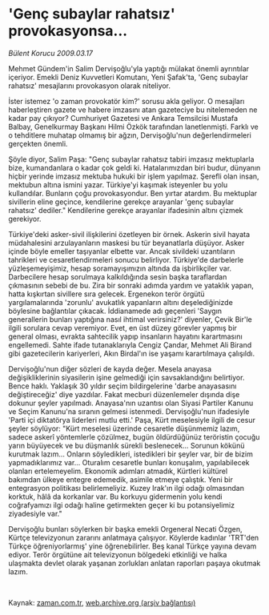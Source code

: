 # 'Genç subaylar rahatsız' provokasyonsa...

*Bülent Korucu 2009.03.17*

<tr><td class="metin" colspan="2" style="padding-top: 20px; padding-left: 5px; padding-right: 10px;">Mehmet Gündem'in Salim Dervişoğlu'yla yaptığı mülakat önemli ayrıntılar içeriyor. Emekli Deniz Kuvvetleri Komutanı, Yeni Şafak'ta, 'Genç subaylar rahatsız' mesajlarını provokasyon olarak niteliyor.</td></tr><tr><td class="metin" colspan="2" style="padding-top: 20px; padding-left: 5px; padding-right: 10px;"><p>İster istemez 'o zaman provokatör kim?' sorusu akla geliyor. O mesajları haberleştiren gazete ve habere imzasını atan gazeteciye bu nitelemeden ne kadar pay çıkıyor? Cumhuriyet Gazetesi ve Ankara Temsilcisi Mustafa Balbay, Genelkurmay Başkanı Hilmi Özkök tarafından lanetlenmişti. Farklı ve o tehditlere muhatap olmamış bir ağzın, Dervişoğlu'nun değerlendirmeleri gerçekten önemli.
<p>Şöyle diyor, Salim Paşa: "Genç subaylar rahatsız tabiri imzasız mektuplarla bize, kumandanlara o kadar çok geldi ki. Hatalarımızdan biri budur, dünyanın hiçbir yerinde imzasız mektuba hukuki bir işlem yapılmaz. Şerefli olan insan, mektubun altına ismini yazar. Türkiye'yi kaşımak isteyenler bu yolu kullandılar. Bunların çoğu provokasyondur. Ben yırtar atardım. Bu mektuplar sivillerin eline geçince, kendilerine gerekçe arayanlar 'genç subaylar rahatsız' dediler." Kendilerine gerekçe arayanlar ifadesinin altını çizmek gerekiyor.
<p>Türkiye'deki asker-sivil ilişkilerini özetleyen bir örnek. Askerin sivil hayata müdahalesini arzulayanların maskesi bu tür beyanatlarla düşüyor. Asker içinde böyle emeller taşıyanlar elbette var. Ancak sivildeki uzantıların tahrikleri ve cesaretlendirmeleri sonucu belirliyor. Türkiye'de darbelerle yüzleşemeyişimiz, hesap soramayışımızın altında da işbirlikçiler var. Darbecilere hesap sorulmaya kalkıldığında sesin başka taraflardan çıkmasının sebebi de bu. Zira bir sonraki adımda yardım ve yataklık yapan, hatta kışkırtan sivillere sıra gelecek. Ergenekon terör örgütü yargılamalarında 'zorunlu' avukatlık yapanların altını deşelediğinizde böylesine bağlantılar çıkacak. İddianamede adı geçenleri 'Saygın generallerin bunları yaptığına nasıl ihtimal verirsiniz?' diyenler, Çevik Bir'le ilgili sorulara cevap veremiyor. Evet, en üst düzey görevler yapmış bir general olması, evrakta sahtecilik yapıp insanların hayatını karartmasını engellemedi. Sahte ifade tutanaklarıyla Cengiz Çandar, Mehmet Ali Birand gibi gazetecilerin kariyerleri, Akın Birdal'ın ise yaşamı karartılmaya çalışıldı.
<p>Dervişoğlu'nun diğer sözleri de kayda değer. Mesela anayasa değişikliklerinin siyasilerin işine gelmediği için savsaklandığını belirtiyor. Bence haklı. Yaklaşık 30 yıldır seçim bildirgelerine 'darbe anayasasını değiştireceğiz' diye yazdılar. Fakat mecburi düzenlemeler dışında dişe dokunur şeyler yapılmadı. Anayasa'nın uzantısı olan Siyasi Partiler Kanunu ve Seçim Kanunu'na sıranın gelmesi istenmedi. Dervişoğlu'nun ifadesiyle 'Parti içi diktatörya liderleri mutlu etti.' Paşa, Kürt meselesiyle ilgili de cesur şeyler söylüyor: "Kürt meselesi üzerinde cesaretle düşünmemiz lazım, sadece askerî yöntemlerle çözülmez, bugün öldürdüğünüz teröristin çocuğu yarın büyüyecek ve bu düşmanlık sürekli beslenecek... Sorunun kökünü kurutmak lazım... Onların söyledikleri, istedikleri bir şeyler var, bir de bizim yapmadıklarımız var... Oturalım cesaretle bunları konuşalım, yapılabilecek olanları ertelemeyelim. Ekonomik adımları atmadık, Kürtleri kültürel bakımdan ülkeye entegre edemedik, asimile etmeye çalıştık. Yeni bir entegrasyon politikası belirlemeliyiz. Kuzey Irak'ın ilgi odağı olmasından korktuk, hâlâ da korkanlar var. Bu korkuyu gidermenin yolu kendi coğrafyamızı ilgi odağı haline getirmekten geçer ki bu potansiyelimiz ziyadesiyle var."
<p>Dervişoğlu bunları söylerken bir başka emekli Orgeneral Necati Özgen, Kürtçe televizyonun zararını anlatmaya çalışıyor. Köylerde kadınlar 'TRT'den Türkçe öğreniyorlarmış' yine öğrenebilirler. Beş kanal Türkçe yayına devam ediyor. Terör örgütüne ait televizyonun bölgedeki etkinliği ve halka ulaşmakta devlet olarak yaşanan zorlukları anlatan raporları paşaya okutmak lazım.
<p><br/></p></p></p></p></p></p></td></tr>

Kaynak: [zaman.com.tr](http://zaman.com.tr/yazar.do?yazino=826338), [web.archive.org (arşiv bağlantısı)](http://web.archive.org/web/20090320070618/http://www.zaman.com.tr:80/yazar.do?yazino=826338)
